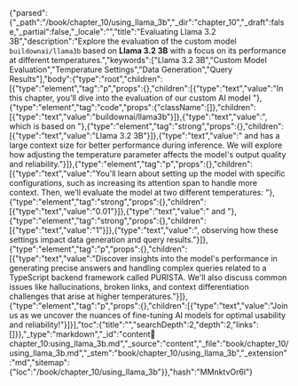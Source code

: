 {"parsed":{"_path":"/book/chapter_10/using_llama_3b","_dir":"chapter_10","_draft":false,"_partial":false,"_locale":"","title":"Evaluating Llama 3.2 3B","description":"Explore the evaluation of the custom model `buildownai/llama3b` based on **Llama 3.2 3B** with a focus on its performance at different temperatures.","keywords":["Llama 3.2 3B","Custom Model Evaluation","Temperature Settings","Data Generation","Query Results"],"body":{"type":"root","children":[{"type":"element","tag":"p","props":{},"children":[{"type":"text","value":"In this chapter, you'll dive into the evaluation of our custom AI model "},{"type":"element","tag":"code","props":{"className":[]},"children":[{"type":"text","value":"buildownai/llama3b"}]},{"type":"text","value":", which is based on "},{"type":"element","tag":"strong","props":{},"children":[{"type":"text","value":"Llama 3.2 3B"}]},{"type":"text","value":" and has a large context size for better performance during inference. We will explore how adjusting the temperature parameter affects the model's output quality and reliability."}]},{"type":"element","tag":"p","props":{},"children":[{"type":"text","value":"You'll learn about setting up the model with specific configurations, such as increasing its attention span to handle more context. Then, we’ll evaluate the model at two different temperatures: "},{"type":"element","tag":"strong","props":{},"children":[{"type":"text","value":"0.01"}]},{"type":"text","value":" and "},{"type":"element","tag":"strong","props":{},"children":[{"type":"text","value":"1"}]},{"type":"text","value":", observing how these settings impact data generation and query results."}]},{"type":"element","tag":"p","props":{},"children":[{"type":"text","value":"Discover insights into the model's performance in generating precise answers and handling complex queries related to a TypeScript backend framework called PURISTA. We'll also discuss common issues like hallucinations, broken links, and context differentiation challenges that arise at higher temperatures."}]},{"type":"element","tag":"p","props":{},"children":[{"type":"text","value":"Join us as we uncover the nuances of fine-tuning AI models for optimal usability and reliability!"}]}],"toc":{"title":"","searchDepth":2,"depth":2,"links":[]}},"_type":"markdown","_id":"content:book:chapter_10:using_llama_3b.md","_source":"content","_file":"book/chapter_10/using_llama_3b.md","_stem":"book/chapter_10/using_llama_3b","_extension":"md","sitemap":{"loc":"/book/chapter_10/using_llama_3b"}},"hash":"MMnktvOr6l"}